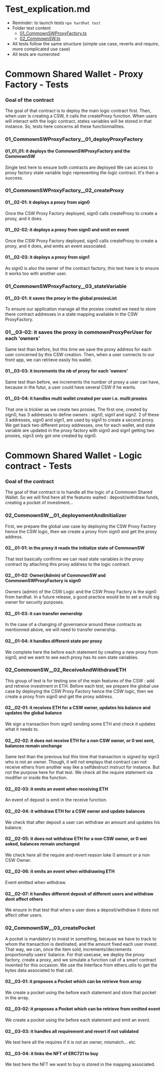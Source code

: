 # Test_explication.md

-   Reminder: to launch tests `npx hardhat test` 
-   Folder test content
    -   [01_CommownSWProxyFactory.ts](#commownsw-proxy-factory)
    -   [02_CommownSW.ts](#commownsw)
-   All tests follow the same structure (simple use case, reverts and require, more complicated use case)
-   All tests are numeroted


# Commown Shared Wallet - Proxy Factory - Tests <a name="commownsw-proxy-factory"></a>

### Goal of the contract
The goal of that contract is to deploy the main logic contract first. Then, when user is creating a CSW, it calls the createProxy function. When users will interact with the logic contract, states variables will be stored in that instance.
So, tests here concerns all these functionnalities.

### 01_CommownSWProxyFactory__01_deployProxyFactory
#### 01_01_01: it deploys the CommownSWProxyFactory and the CommownSW
Single test here to ensure both contracts are deployed
We can access to proxy factory state variable logic representing the logic contract. It's then a success.

### 01_CommownSWProxyFactory__02_createProxy
#### 01__02-01: it deploys a proxy from sign0
Once the CSW Proxy Factory deployed, sign0 calls createProxy to create a proxy, and it does.
#### 01__02-02: it deploys a proxy from sign0 and emit en event
Once the CSW Proxy Factory deployed, sign0 calls createProxy to create a proxy, and it does, and emits an event associated.
#### 01__02-03: it deploys a proxy from sign1
As sign0 is also the owner of the contract factory, this test here is to ensure it works too with another user.

### 01_CommownSWProxyFactory__03_stateVariable
#### 01__03-01: it saves the proxy in the global proxiesList
To ensure our application manage all the proxies created we need to store there contract addresses in a state mapping available in the CSW ProxyFactory.
### 01__03-02: it saves the proxy in commownProxyPerUser for each 'owners'
Same test than before, but this time we save the proxy address for each user concerned by this CSW creation. Then, when a user connects to our front app, we can retrieve easily his wallet.
#### 01__03-03: it increments the nb of proxy for each 'owners'
Same test than before, we increments the number of proxy a user can have, because in the futur, a user could have several CSW if he wants.
#### 01__03-04: it handles multi wallet created per user i.e. multi proxies
That one is trickier as we create two proxies. The first one, created by sign0, has 3 addresses to define owners : sign0, sign1 and sign2. 2 of these 3 addresses, sign0 and sign1, are used by sign1 to create a second proxy. We get back two different proxy addresses, one for each wallet, and state variable are updated in the proxy factory with sign0 and sign1 getting two proxies, sign3 only got one created by sign0.


# Commown Shared Wallet - Logic contract - Tests <a name="commownsw"></a>

### Goal of the contract
The goal of that contract is to handle all the logic of a Commown Shared Wallet. So we will find here all the features waited : deposit/withdraw funds, creating a pocket of investment...

### 02_CommownSW__01_deployementAndInitializer
First, we prepare the global use case by deploying the CSW Proxy Factory hence the CSW logic, then we create a proxy from sign0 and get the proxy address. 
#### 02__01-01: in the proxy it reads the initialize state of CommownSW
That test basically confirms we can read state variables in the proxy contract by attaching this proxy address to the logic contract.
#### 02__01-02: Owner(Admin) of CommownSW and CommownSWProxyFactory is sign0
Owners (admin) of the CSW Logic and the CSW Proxy Factory is the sign0 from hardhat. In a future release, a good practice would be to set a multi sig owner for security purposes.
#### 02__01-03: it can transfer ownership
In the case of a changing of governance around these contracts as mentionned above, we will need to transfer ownership.
#### 02__01-04: it handles different state per proxy
We complete here the before each statement by creating a new proxy from sign0, and we want to see each proxy has its own state variables.

### 02_CommownSW__02_ReceiveAndWithdrawETH
This group of test is for testing one of the main features of the CSW : add and retreive investment in ETH.
Before each test, we prepare the global use case by deploying the CSW Proxy Factory hence the CSW logic, then we create a proxy from sign0 and get the proxy address.
#### 02__02-01: it receives ETH for a CSW owner, updates his balance and updates the global balance
We sign a transaction from sign0 sending some ETH and check it updates what it needs to.
#### 02__02-02: it does not receive ETH for a non CSW owner, or 0 wei sent, balances remain unchange
Same test than the previous but this time that transaction is signed by sign3 who is not an owner. Though, it will not emplayu that contract can not receive ethers from another way like a selfdestruct instruct for instance. But not the purpose here for that test.
We check all the require statement via modifier or inside the function.
#### 02__02-03: it emits an event when receiving ETH
An event of deposit is emit in the receive function.
#### 02__02-04: it withdraw ETH for a CSW owner and update balances
We check that after deposit a user can withdraw an amount and updates his balance.
#### 02__02-05: it does not withdraw ETH for a non CSW owner, or 0 wei asked, balances remain unchanged
We check here all the require and revert reason loke 0 amount or a non CSW Owner.
#### 02__02-06: it emits an event when withdrawing ETH
Event emitted when withdraw.
#### 02__02-07: it handles different deposit of different users and withdraw dont affect others
We ensure in that test that when a user does a deposit/withdraw it does not affect other users.

### 02_CommownSW__03_createPocket
A pocket is mandatory to invest in something, because we have to track to whom the transaction is destinated, and the amount fixed each user invest. That way, we can, once the item sold, increments/decrements proportionally users' balance.
For that usecase, we deploy the proxy factory, create a proxy, and we simulate a function call of a smart contract invented for this occasion. We use the Interface from ethers.utils to get the bytes data associated to that call.
#### 02__03-01: it proposes a Pocket which can be retrieve from array
We create a pocket using the before each statement and store that pocket in the array.
#### 02__03-02: it proposes a Pocket which can be retrieve from emitted event
We create a pocket using  the before each statement and emit an event.
#### 02__03-03: it handles all requirement and revert if not validated
We test here all the requires if it is not an owner, mismatch... etc.
#### 02__03-04: it links the NFT of ERC721 to buy
We test here the NFT we want to buy is stored in the mapping associated.
